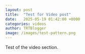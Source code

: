 ```yaml
---
layout: post
title:  "Test for Video post"
date:   2025-05-19 01:42:00 +0000
categories: videos
author: TRTBlogger
image: /images/test-pattern.png
---
```

Test of the video section.<!--more-->
